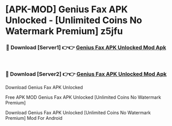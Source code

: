 # [APK-MOD] Genius Fax APK Unlocked - [Unlimited Coins No Watermark Premium] z5jfu



<div align="center">
<h3>🔴 Download [Server1] 👉👉 <a href="https://momento.my/?title=Genius_Fax_APK_Unlocked">Genius Fax APK Unlocked Mod Apk</a></h3><br>

<h3>🔴 Download [Server2] 👉👉 <a href="https://momento.my/?title=Genius_Fax_APK_Unlocked">Genius Fax APK Unlocked Mod Apk</a></h3>
</div>



Download Genius Fax APK Unlocked 

Free APK MOD Genius Fax APK Unlocked [Unlimited Coins No Watermark Premium]

Download Genius Fax APK Unlocked [Unlimited Coins No Watermark Premium] Mod For Android
